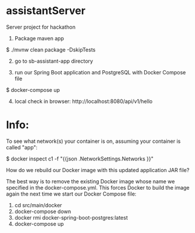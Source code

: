 # assistantServer
Server project for hackathon

1) Package maven app

$ ./mvnw clean package -DskipTests

2) go to sb-assistant-app directory

3) run our Spring Boot application and PostgreSQL with Docker Compose file

$ docker-compose up

4) local check in browser:
http://localhost:8080/api/v1/hello

# Info:

To see what network(s) your container is on, assuming your container is called "app":

$ docker inspect c1 -f "{{json .NetworkSettings.Networks }}"

How do we rebuild our Docker image with this updated application JAR file?

The best way is to remove the existing Docker image whose name we specified in the docker-compose.yml. 
This forces Docker to build the image again the next time we start our Docker Compose file:

1) cd src/main/docker 
2) docker-compose down 
3) docker rmi docker-spring-boot-postgres:latest 
4) docker-compose up
